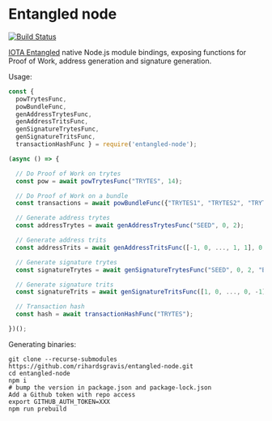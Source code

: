 # Entangled node
[![Build Status](https://travis-ci.org/rihardsgravis/entangled-node.svg?branch=master)](https://travis-ci.org/rihardsgravis/entangled-node)

[IOTA Entangled](https://github.com/iotaledger/entangled) native Node.js module bindings, exposing functions for Proof of Work,  address generation and signature generation.

Usage:

```javascript
const {
  powTrytesFunc,
  powBundleFunc,
  genAddressTrytesFunc,
  genAddressTritsFunc,
  genSignatureTrytesFunc,
  genSignatureTritsFunc,
  transactionHashFunc } = require('entangled-node');

(async () => {

  // Do Proof of Work on trytes
  const pow = await powTrytesFunc("TRYTES", 14);

  // Do Proof of Work on a bundle
  const transactions = await powBundleFunc({"TRYTES1", "TRYTES2", "TRYTES3"}, "TRUNK", "BRANCH", 14);

  // Generate address trytes
  const addressTrytes = await genAddressTrytesFunc("SEED", 0, 2);

  // Generate address trits
  const addressTrits = await genAddressTritsFunc([-1, 0, ..., 1, 1], 0, 2);

  // Generate signature trytes
  const signatureTrytes = await genSignatureTrytesFunc("SEED", 0, 2, "BUNDLEHASH");

  // Generate signature trits
  const signatureTrits = await genSignatureTritsFunc([1, 0, ..., 0, -1], 0, 2, [-1, -1, ..., 1, 0]);

  // Transaction hash
  const hash = await transactionHashFunc("TRYTES");

})();
```

Generating binaries:
```
git clone --recurse-submodules https://github.com/rihardsgravis/entangled-node.git
cd entangled-node
npm i
# bump the version in package.json and package-lock.json
Add a Github token with repo access
export GITHUB_AUTH_TOKEN=XXX
npm run prebuild
```
